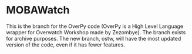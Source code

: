 # MOBAWatch

This is the branch for the OverPy code (OverPy is a High Level Language wrapper for Overwatch Workshop made by Zezombye).
The branch exists for archive purposes. The new branch, ostw, will have the most updated version of the code, even if it has fewer features.

